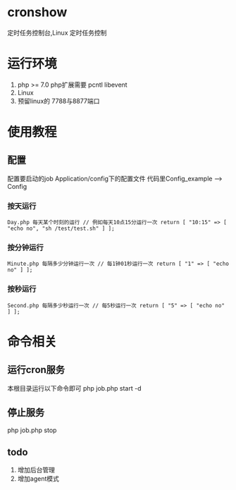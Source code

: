 # cronshow
定时任务控制台,Linux 定时任务控制

# 运行环境
1. php >= 7.0
   php扩展需要 pcntl libevent
2. Linux
3. 预留linux的 7788与8877端口

# 使用教程
## 配置
配置要启动的job
Application/config下的配置文件
代码里Config_example --> Config

### 按天运行
`
Day.php 每天某个时刻的运行
// 例如每天10点15分运行一次
return [
    "10:15" => [
    "echo no",
    "sh /test/test.sh"
    ]
];
`
### 按分钟运行
`
Minute.php 每隔多少分钟运行一次
// 每1钟01秒运行一次
return [
    "1" => [
    "echo no"
    ]
];
`
### 按秒运行
`
Second.php 每隔多少秒运行一次
// 每5秒运行一次
return [
    "5" => [
    "echo no"
    ]
];
`

# 命令相关
## 运行cron服务
本根目录运行以下命令即可
php job.php start -d

## 停止服务
php job.php stop


## todo
1. 增加后台管理
2. 增加agent模式
